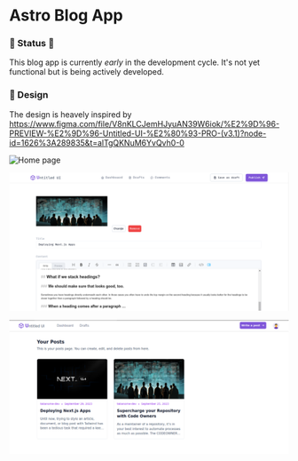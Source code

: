 # Astro Blog App

### :construction: Status :construction:

This blog app is currently _early_ in the development cycle. It's not yet functional but is being actively developed.

### 🎨 Design

The design is heavely inspired by <https://www.figma.com/file/V8nKLCJemHJyuAN39W6iok/%E2%9D%96-PREVIEW-%E2%9D%96-Untitled-UI-%E2%80%93-PRO-(v3.1)?node-id=1626%3A289835&t=alTgQKNuM6YvQvh0-0>

![Home page](https://user-images.githubusercontent.com/79809121/221435329-6dbea7cf-ead0-4f1f-a637-80498660d6f1.png)

![create post page](./client/public/new-post.png)

![posts page](./client/public/posts.png)
